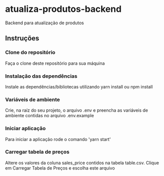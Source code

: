 # atualiza-produtos-backend

Backend para atualização de produtos

## Instruções

### Clone do repositório

Faça o clone deste repositório para sua máquina

### Instalação das dependências

Instale as dependências/bibliotecas utilizando yarn install ou npm install

### Variáveis de ambiente

Crie, na raíz do seu projeto, o arquivo .env e preencha as variáveis de ambiente contidas no arquivo .env.example

### Iniciar aplicação

Para iniciar a aplicação rode o comando 'yarn start'

### Carregar tabela de preços

Altere os valores da coluna sales_price contidos na tabela table.csv. Clique em Carregar Tabela de Preços e escolha este arquivo
